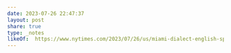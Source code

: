 ```yaml
---
date: 2023-07-26 22:47:37
layout: post
share: true
type: _notes
likeOf:  https://www.nytimes.com/2023/07/26/us/miami-dialect-english-spanish.html
---
```

